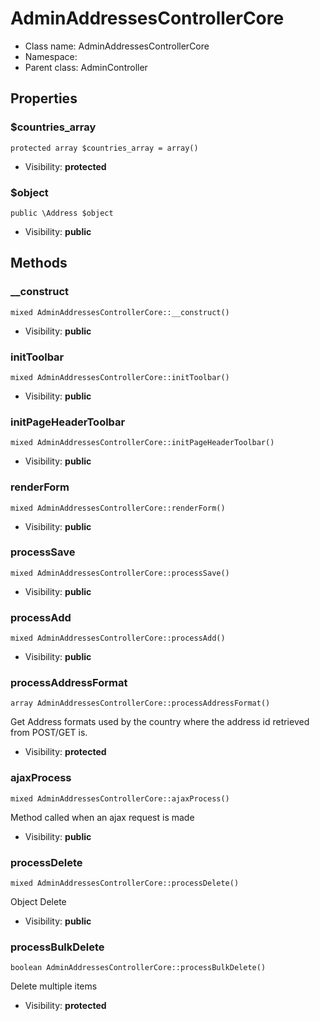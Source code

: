 AdminAddressesControllerCore
===============






* Class name: AdminAddressesControllerCore
* Namespace: 
* Parent class: AdminController





Properties
----------


### $countries_array

    protected array $countries_array = array()





* Visibility: **protected**


### $object

    public \Address $object





* Visibility: **public**


Methods
-------


### __construct

    mixed AdminAddressesControllerCore::__construct()





* Visibility: **public**




### initToolbar

    mixed AdminAddressesControllerCore::initToolbar()





* Visibility: **public**




### initPageHeaderToolbar

    mixed AdminAddressesControllerCore::initPageHeaderToolbar()





* Visibility: **public**




### renderForm

    mixed AdminAddressesControllerCore::renderForm()





* Visibility: **public**




### processSave

    mixed AdminAddressesControllerCore::processSave()





* Visibility: **public**




### processAdd

    mixed AdminAddressesControllerCore::processAdd()





* Visibility: **public**




### processAddressFormat

    array AdminAddressesControllerCore::processAddressFormat()

Get Address formats used by the country where the address id retrieved from POST/GET is.



* Visibility: **protected**




### ajaxProcess

    mixed AdminAddressesControllerCore::ajaxProcess()

Method called when an ajax request is made



* Visibility: **public**




### processDelete

    mixed AdminAddressesControllerCore::processDelete()

Object Delete



* Visibility: **public**




### processBulkDelete

    boolean AdminAddressesControllerCore::processBulkDelete()

Delete multiple items



* Visibility: **protected**



